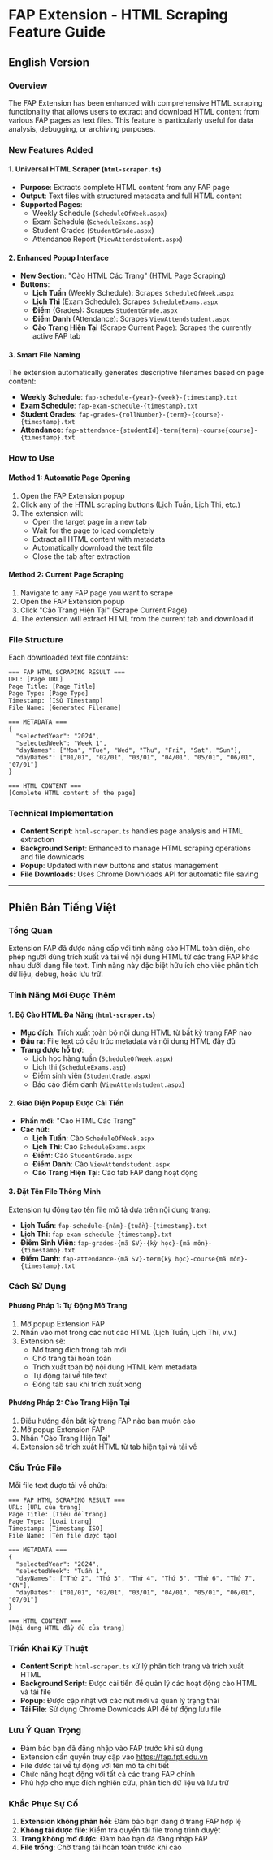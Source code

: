 # FAP Extension - HTML Scraping Feature Guide

## English Version

### Overview
The FAP Extension has been enhanced with comprehensive HTML scraping functionality that allows users to extract and download HTML content from various FAP pages as text files. This feature is particularly useful for data analysis, debugging, or archiving purposes.

### New Features Added

#### 1. Universal HTML Scraper (`html-scraper.ts`)
- **Purpose**: Extracts complete HTML content from any FAP page
- **Output**: Text files with structured metadata and full HTML content
- **Supported Pages**:
  - Weekly Schedule (`ScheduleOfWeek.aspx`)
  - Exam Schedule (`ScheduleExams.asp`)
  - Student Grades (`StudentGrade.aspx`)
  - Attendance Report (`ViewAttendstudent.aspx`)

#### 2. Enhanced Popup Interface
- **New Section**: "Cào HTML Các Trang" (HTML Page Scraping)
- **Buttons**:
  - **Lịch Tuần** (Weekly Schedule): Scrapes `ScheduleOfWeek.aspx`
  - **Lịch Thi** (Exam Schedule): Scrapes `ScheduleExams.aspx`
  - **Điểm** (Grades): Scrapes `StudentGrade.aspx`
  - **Điểm Danh** (Attendance): Scrapes `ViewAttendstudent.aspx`
  - **Cào Trang Hiện Tại** (Scrape Current Page): Scrapes the currently active FAP tab

#### 3. Smart File Naming
The extension automatically generates descriptive filenames based on page content:
- **Weekly Schedule**: `fap-schedule-{year}-{week}-{timestamp}.txt`
- **Exam Schedule**: `fap-exam-schedule-{timestamp}.txt`
- **Student Grades**: `fap-grades-{rollNumber}-{term}-{course}-{timestamp}.txt`
- **Attendance**: `fap-attendance-{studentId}-term{term}-course{course}-{timestamp}.txt`

### How to Use

#### Method 1: Automatic Page Opening
1. Open the FAP Extension popup
2. Click any of the HTML scraping buttons (Lịch Tuần, Lịch Thi, etc.)
3. The extension will:
   - Open the target page in a new tab
   - Wait for the page to load completely
   - Extract all HTML content with metadata
   - Automatically download the text file
   - Close the tab after extraction

#### Method 2: Current Page Scraping
1. Navigate to any FAP page you want to scrape
2. Open the FAP Extension popup
3. Click "Cào Trang Hiện Tại" (Scrape Current Page)
4. The extension will extract HTML from the current tab and download it

### File Structure
Each downloaded text file contains:

```
=== FAP HTML SCRAPING RESULT ===
URL: [Page URL]
Page Title: [Page Title]
Page Type: [Page Type]
Timestamp: [ISO Timestamp]
File Name: [Generated Filename]

=== METADATA ===
{
  "selectedYear": "2024",
  "selectedWeek": "Week 1",
  "dayNames": ["Mon", "Tue", "Wed", "Thu", "Fri", "Sat", "Sun"],
  "dayDates": ["01/01", "02/01", "03/01", "04/01", "05/01", "06/01", "07/01"]
}

=== HTML CONTENT ===
[Complete HTML content of the page]
```

### Technical Implementation
- **Content Script**: `html-scraper.ts` handles page analysis and HTML extraction
- **Background Script**: Enhanced to manage HTML scraping operations and file downloads
- **Popup**: Updated with new buttons and status management
- **File Downloads**: Uses Chrome Downloads API for automatic file saving

---

## Phiên Bản Tiếng Việt

### Tổng Quan
Extension FAP đã được nâng cấp với tính năng cào HTML toàn diện, cho phép người dùng trích xuất và tải về nội dung HTML từ các trang FAP khác nhau dưới dạng file text. Tính năng này đặc biệt hữu ích cho việc phân tích dữ liệu, debug, hoặc lưu trữ.

### Tính Năng Mới Được Thêm

#### 1. Bộ Cào HTML Đa Năng (`html-scraper.ts`)
- **Mục đích**: Trích xuất toàn bộ nội dung HTML từ bất kỳ trang FAP nào
- **Đầu ra**: File text có cấu trúc metadata và nội dung HTML đầy đủ
- **Trang được hỗ trợ**:
  - Lịch học hàng tuần (`ScheduleOfWeek.aspx`)
  - Lịch thi (`ScheduleExams.asp`)
  - Điểm sinh viên (`StudentGrade.aspx`)
  - Báo cáo điểm danh (`ViewAttendstudent.aspx`)

#### 2. Giao Diện Popup Được Cải Tiến
- **Phần mới**: "Cào HTML Các Trang"
- **Các nút**:
  - **Lịch Tuần**: Cào `ScheduleOfWeek.aspx`
  - **Lịch Thi**: Cào `ScheduleExams.aspx`
  - **Điểm**: Cào `StudentGrade.aspx`
  - **Điểm Danh**: Cào `ViewAttendstudent.aspx`
  - **Cào Trang Hiện Tại**: Cào tab FAP đang hoạt động

#### 3. Đặt Tên File Thông Minh
Extension tự động tạo tên file mô tả dựa trên nội dung trang:
- **Lịch Tuần**: `fap-schedule-{năm}-{tuần}-{timestamp}.txt`
- **Lịch Thi**: `fap-exam-schedule-{timestamp}.txt`
- **Điểm Sinh Viên**: `fap-grades-{mã SV}-{kỳ học}-{mã môn}-{timestamp}.txt`
- **Điểm Danh**: `fap-attendance-{mã SV}-term{kỳ học}-course{mã môn}-{timestamp}.txt`

### Cách Sử Dụng

#### Phương Pháp 1: Tự Động Mở Trang
1. Mở popup Extension FAP
2. Nhấn vào một trong các nút cào HTML (Lịch Tuần, Lịch Thi, v.v.)
3. Extension sẽ:
   - Mở trang đích trong tab mới
   - Chờ trang tải hoàn toàn
   - Trích xuất toàn bộ nội dung HTML kèm metadata
   - Tự động tải về file text
   - Đóng tab sau khi trích xuất xong

#### Phương Pháp 2: Cào Trang Hiện Tại
1. Điều hướng đến bất kỳ trang FAP nào bạn muốn cào
2. Mở popup Extension FAP
3. Nhấn "Cào Trang Hiện Tại"
4. Extension sẽ trích xuất HTML từ tab hiện tại và tải về

### Cấu Trúc File
Mỗi file text được tải về chứa:

```
=== FAP HTML SCRAPING RESULT ===
URL: [URL của trang]
Page Title: [Tiêu đề trang]
Page Type: [Loại trang]
Timestamp: [Timestamp ISO]
File Name: [Tên file được tạo]

=== METADATA ===
{
  "selectedYear": "2024",
  "selectedWeek": "Tuần 1",
  "dayNames": ["Thứ 2", "Thứ 3", "Thứ 4", "Thứ 5", "Thứ 6", "Thứ 7", "CN"],
  "dayDates": ["01/01", "02/01", "03/01", "04/01", "05/01", "06/01", "07/01"]
}

=== HTML CONTENT ===
[Nội dung HTML đầy đủ của trang]
```

### Triển Khai Kỹ Thuật
- **Content Script**: `html-scraper.ts` xử lý phân tích trang và trích xuất HTML
- **Background Script**: Được cải tiến để quản lý các hoạt động cào HTML và tải file
- **Popup**: Được cập nhật với các nút mới và quản lý trạng thái
- **Tải File**: Sử dụng Chrome Downloads API để tự động lưu file

### Lưu Ý Quan Trọng
- Đảm bảo bạn đã đăng nhập vào FAP trước khi sử dụng
- Extension cần quyền truy cập vào https://fap.fpt.edu.vn
- File được tải về tự động với tên mô tả chi tiết
- Chức năng hoạt động với tất cả các trang FAP chính
- Phù hợp cho mục đích nghiên cứu, phân tích dữ liệu và lưu trữ

### Khắc Phục Sự Cố
1. **Extension không phản hồi**: Đảm bảo bạn đang ở trang FAP hợp lệ
2. **Không tải được file**: Kiểm tra quyền tải file trong trình duyệt
3. **Trang không mở được**: Đảm bảo bạn đã đăng nhập FAP
4. **File trống**: Chờ trang tải hoàn toàn trước khi cào 